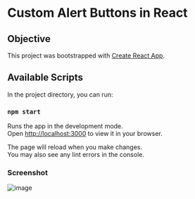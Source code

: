 # Custom Alert Buttons in React

## Objective

This project was bootstrapped with [Create React App](https://github.com/facebook/create-react-app).

## Available Scripts

In the project directory, you can run:

### `npm start`

Runs the app in the development mode.\
Open [http://localhost:3000](http://localhost:3000) to view it in your browser.

The page will reload when you make changes.\
You may also see any lint errors in the console.

### Screenshot
![image](https://github.com/JoyZhang2023/alert-button/assets/137982978/cfe7b164-7455-491e-9c30-cf7d4428ceff)
